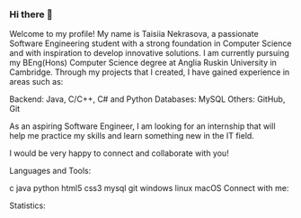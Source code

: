 ### Hi there 👋
Welcome to my profile! My name is Taisiia Nekrasova, a passionate Software Engineering student with a strong foundation in Computer Science and with inspiration to develop innovative solutions. I am currently pursuing my BEng(Hons) Computer Science degree at Anglia Ruskin University in Cambridge. Through my projects that I created, I have gained experience in areas such as:

Backend: Java, C/C++, C# and Python Databases: MySQL Others: GitHub, Git

As an aspiring Software Engineer, I am looking for an internship that will help me practice my skills and learn something new in the IT field.

I would be very happy to connect and collaborate with you!

Languages and Tools:

c java python html5 css3 mysql git windows linux macOS Connect with me:

Statistics:

